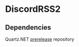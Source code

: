 # DiscordRSS2

## Dependencies
Quartz.NET [prerelease](https://www.myget.org/F/quartznet/api/v3/index.json) repository